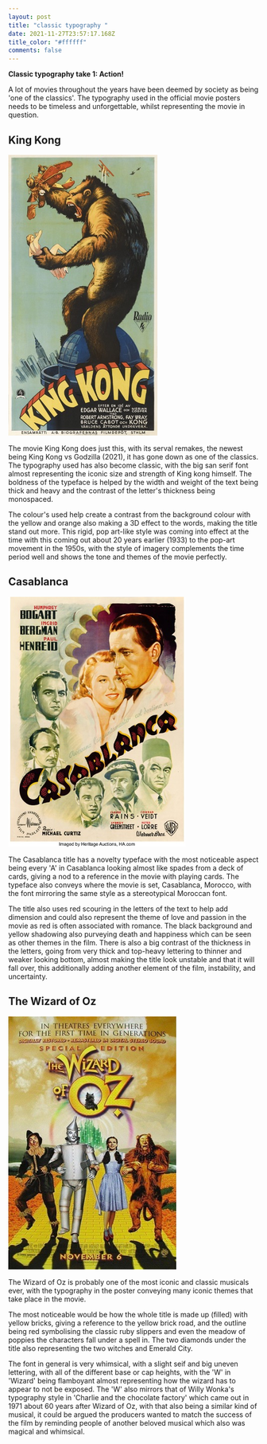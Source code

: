 ```yaml
---
layout: post
title: "classic typography "
date: 2021-11-27T23:57:17.168Z
title_color: "#ffffff"
comments: false
---
```

**Classic typography take 1: Action!**

A lot of movies throughout the years have been deemed by society as being 'one of the classics'. The typography used in the official movie posters needs to be timeless and unforgettable, whilst representing the movie in question.

## King Kong

![pintrest.com](../uploads/kingkong.jpg "king kong")

The movie King Kong does just this, with its serval remakes, the newest being King Kong vs Godzilla (2021), it has gone down as one of the classics. The typography used has also become classic, with the big san serif font almost representing the iconic size and strength of King kong himself. The boldness of the typeface is helped by the width and weight of the text being thick and heavy and the contrast of the letter's thickness being monospaced.

The colour's used help create a contrast from the background colour with the yellow and orange also making a 3D effect to the words, making the title stand out more. This rigid, pop art-like style was coming into effect at the time with this coming out about 20 years earlier (1933) to the pop-art movement in the 1950s, with the style of imagery complements the time period well and shows the tone and themes of the movie perfectly.

## Casablanca

![movieposters.com](../uploads/casblanca.jpg "casablanca")

The Casablanca title has a novelty typeface with the most noticeable aspect being every 'A'  in Casablanca looking almost like spades from a deck of cards, giving a nod to a reference in the movie with playing cards. The typeface also conveys where the movie is set, Casablanca, Morocco, with the font mirroring the same style as a stereotypical Moroccan font.

The title also uses red scouring in the letters of the text to help add dimension and could also represent the theme of love and passion in the movie as red is often associated with romance. The black background and yellow shadowing also purveying death and happiness which can be seen as other themes in the film. There is also a big contrast of the thickness in the letters, going from very thick and top-heavy lettering to thinner and weaker looking bottom, almost making the title look unstable and that it will fall over, this additionally adding another element of the film, instability, and uncertainty. 

## The Wizard of Oz

![movieposters.com](../uploads/wizard-of-oz-2.jpg "wizard of Oz")

The Wizard of Oz is probably one of the most iconic and classic musicals ever, with the typography in the poster conveying many iconic themes that take place in the movie. 

The most noticeable would be how the whole title is made up (filled) with yellow bricks, giving a reference to the yellow brick road, and the outline being red symbolising the classic ruby slippers and even the meadow of poppies the characters fall under a spell in. The two diamonds under the title also representing the two witches and Emerald City.

The font in general is very whimsical, with a slight seif and big uneven lettering, with all of the different base or cap heights, with the 'W' in 'Wizard' being flamboyant almost representing how the wizard has to appear to not be exposed. The 'W' also mirrors that of Willy Wonka's typography style in 'Charlie and the chocolate factory' which came out in 1971 about 60 years after Wizard of Oz, with that also being a similar kind of musical, it could be argued the producers wanted to match the success of the film by reminding people of another beloved musical which also was magical and whimsical.